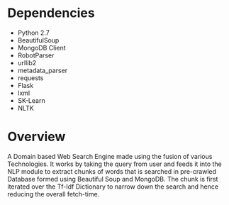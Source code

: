# Dependencies
- Python 2.7
- BeautifulSoup
- MongoDB Client
- RobotParser
- urllib2
- metadata_parser
- requests
- Flask
- lxml
- SK-Learn
- NLTK

# Overview
A Domain based Web Search Engine made using the fusion of various Technologies. It works by taking the query from user 
and feeds it into the NLP module to extract chunks of words that is searched in pre-crawled Database formed using Beautiful Soup and MongoDB.
The chunk is first iterated over the Tf-Idf Dictionary to narrow down the search and hence reducing the overall fetch-time.
